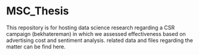 # MSC_Thesis
This repository is for hosting data science research regarding a CSR campaign (bekhatereman) in which we assessed effectiveness based on advertising cost and sentiment analysis.
related data and files regarding the matter can be find here.
